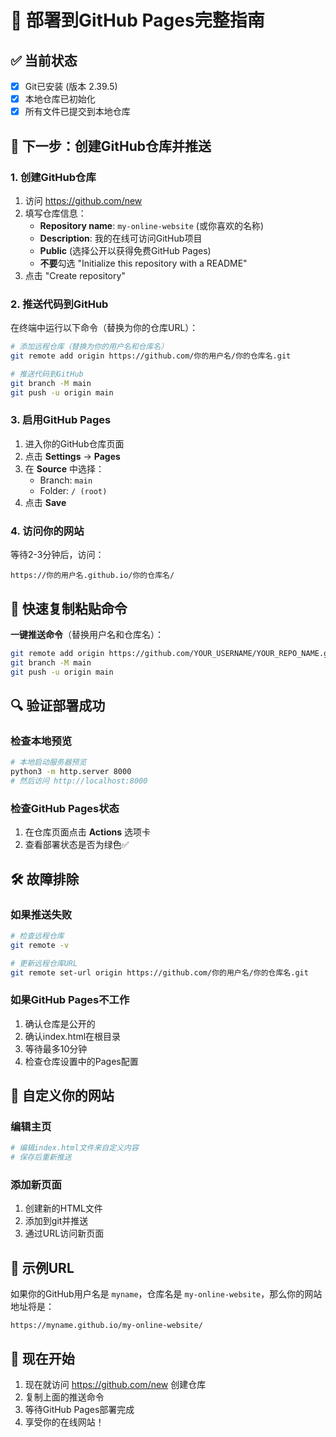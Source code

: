 # 🚀 部署到GitHub Pages完整指南

## ✅ 当前状态
- [x] Git已安装 (版本 2.39.5)
- [x] 本地仓库已初始化
- [x] 所有文件已提交到本地仓库

## 🎯 下一步：创建GitHub仓库并推送

### 1. 创建GitHub仓库
1. 访问 https://github.com/new
2. 填写仓库信息：
   - **Repository name**: `my-online-website` (或你喜欢的名称)
   - **Description**: 我的在线可访问GitHub项目
   - **Public** (选择公开以获得免费GitHub Pages)
   - **不要**勾选 "Initialize this repository with a README"
3. 点击 "Create repository"

### 2. 推送代码到GitHub
在终端中运行以下命令（替换为你的仓库URL）：

```bash
# 添加远程仓库（替换为你的用户名和仓库名）
git remote add origin https://github.com/你的用户名/你的仓库名.git

# 推送代码到GitHub
git branch -M main
git push -u origin main
```

### 3. 启用GitHub Pages
1. 进入你的GitHub仓库页面
2. 点击 **Settings** → **Pages**
3. 在 **Source** 中选择：
   - Branch: `main`
   - Folder: `/ (root)`
4. 点击 **Save**

### 4. 访问你的网站
等待2-3分钟后，访问：
```
https://你的用户名.github.io/你的仓库名/
```

## 📝 快速复制粘贴命令

**一键推送命令**（替换用户名和仓库名）：
```bash
git remote add origin https://github.com/YOUR_USERNAME/YOUR_REPO_NAME.git
git branch -M main
git push -u origin main
```

## 🔍 验证部署成功

### 检查本地预览
```bash
# 本地启动服务器预览
python3 -m http.server 8000
# 然后访问 http://localhost:8000
```

### 检查GitHub Pages状态
1. 在仓库页面点击 **Actions** 选项卡
2. 查看部署状态是否为绿色✅

## 🛠️ 故障排除

### 如果推送失败
```bash
# 检查远程仓库
git remote -v

# 更新远程仓库URL
git remote set-url origin https://github.com/你的用户名/你的仓库名.git
```

### 如果GitHub Pages不工作
1. 确认仓库是公开的
2. 确认index.html在根目录
3. 等待最多10分钟
4. 检查仓库设置中的Pages配置

## 🎨 自定义你的网站

### 编辑主页
```bash
# 编辑index.html文件来自定义内容
# 保存后重新推送
```

### 添加新页面
1. 创建新的HTML文件
2. 添加到git并推送
3. 通过URL访问新页面

## 📱 示例URL
如果你的GitHub用户名是 `myname`，仓库名是 `my-online-website`，那么你的网站地址将是：
```
https://myname.github.io/my-online-website/
```

## 🚀 现在开始
1. 现在就访问 https://github.com/new 创建仓库
2. 复制上面的推送命令
3. 等待GitHub Pages部署完成
4. 享受你的在线网站！